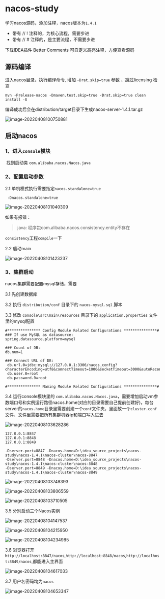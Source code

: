 # nacos-study
学习nacos源码，添加注释，nacos版本为`1.4.1`

- 带有 // ! 注释的，为核心流程，需要步进
- 带有 // # 注释的，是主要流程，不需要步进

下载IDEA插件 Better Comments 可自定义高亮注释，方便查看源码

## 源码编译
进入nacos目录，执行编译命令, 增加 `-Drat.skip=true` 参数 ，跳过licensing 检查
```shell
mvn -Prelease-nacos -Dmaven.test.skip=true -Drat.skip=true clean install -U 
```

编译成功后会在distribution/target目录下生成nacos-server-1.4.1.tar.gz

![image-20220408100750881](images/202204081007286.png)



## 启动nacos

### 1、进入`console`模块

​	找到启动类 `com.alibaba.nacos.Nacos.java`

### 2、配置启动参数

2.1 单机模式执行需要指定`nacos.standalone=true`

```shell
 -Dnacos.standalone=true
```

![image-20220408101040309](images/202204081010208.png)



如果有报错：

>  java: 程序包com.alibaba.nacos.consistency.entity不存在

`consistency`工程`compile`一下



2.2 启动main

![image-20220408101423237](images/202204081014898.png)



### 3、集群启动

nacos集群需要配置mysql存储，需要

3.1 先创建数据库

3.2 执行 `distribution/conf` 目录下的 `nacos-mysql.sql` 脚本

3.3 修改 `console\src\main\resources` 目录下的 `application.properties` 文件里的mysql配置

   ```properties
   #*************** Config Module Related Configurations ***************#
   ### If use MySQL as datasource:
   spring.datasource.platform=mysql
   
   ### Count of DB:
   db.num=1
   
   ### Connect URL of DB:
    db.url.0=jdbc:mysql://127.0.0.1:3306/nacos_config?characterEncoding=utf8&connectTimeout=1000&socketTimeout=3000&autoReconnect=true&useUnicode=true&useSSL=false&serverTimezone=UTC
    db.user.0=root
    db.password.0=root
   
   #*************** Naming Module Related Configurations ***************#
   ```



3.4 运行console模块里的 `com.alibaba.nacos.Nacos.java`，需要增加启动vm参数端口号和实例运行路径nacos.home(对应的目录需要自己提前创建好)，每台server的`nacos.home`目录里需要创建一个`conf`文件夹，里面放一个`cluster.conf`文件，文件里需要把所有集群机器ip和端口写入进去

![image-20220408103628286](images/image-20220408103628286.png)

```properties
127.0.0.1:8847
127.0.0.1:8848
127.0.0.1:8849
```

```properties
-Dserver.port=8847 -Dnacos.home=D:\idea_source_projects\nacos-study\nacos-1.4.1\nacos-cluster\nacos-8847
-Dserver.port=8848 -Dnacos.home=D:\idea_source_projects\nacos-study\nacos-1.4.1\nacos-cluster\nacos-8848
-Dserver.port=8849 -Dnacos.home=D:\idea_source_projects\nacos-study\nacos-1.4.1\nacos-cluster\nacos-8849
```





![image-20220408103748393](images/image-20220408103748393.png)

![image-20220408103806559](images/image-20220408103806559.png)

![image-20220408103710505](images/202204081037842.png)



3.5 分别启动三个Nacos实例

![image-20220408104147537](images/image-20220408104147537.png)



![image-20220408104215950](images/image-20220408104215950.png)



![image-20220408104234985](images/image-20220408104234985.png)



3.6 浏览器打开 `http://localhost:8847/nacos`,`http://localhost:8848/nacos`,`http://localhost:8849/nacos`,都能进入主界面

   ![image-20220408104617033](images/image-20220408104617033.png)



3.7 用户名密码均为`nacos`

![image-20220408104653347](images/image-20220408104653347.png)
